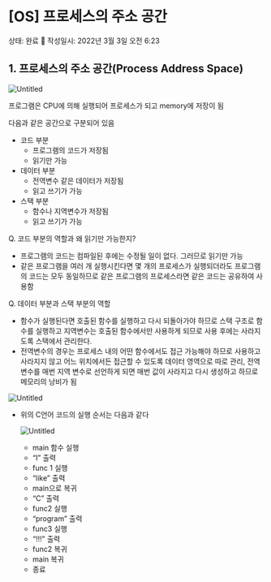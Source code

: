 # [OS] 프로세스의 주소 공간

상태: 완료 🙌
작성일시: 2022년 3월 3일 오전 6:23

## 1. 프로세스의 주소 공간(Process Address Space)

![Untitled](%5BOS%5D%20%E1%84%91%E1%85%B3%E1%84%85%E1%85%A9%E1%84%89%20ab98c/Untitled.png)

프로그램은 CPU에 의해 실행되어 프로세스가 되고 memory에 저장이 됨

다음과 같은 공간으로 구분되어 있음

- 코드 부분
    - 프로그램의 코드가 저장됨
    - 읽기만 가능
- 데이터 부분
    - 전역변수 같은 데이터가 저장됨
    - 읽고 쓰기가 가능
- 스택 부분
    - 함수나 지역변수가 저장됨
    - 읽고 쓰기가 가능

Q. 코드 부분의 역할과 왜 읽기만 가능한지?

- 프로그램의 코드는 컴파일된 후에는 수정될 일이 없다. 그러므로 읽기만 가능
- 같은 프로그램을 여러 개 실행시킨다면 몇 개의 프로세스가 실행되더라도 프로그램의 코드는 모두 동일하므로 같은 프로그램의 프로세스라면 같은 코드는 공유하여 사용함

Q. 데이터 부분과 스택 부분의 역할

- 함수가 실행된다면 호출된 함수를 실행하고 다시 되돌아가야 하므로 스택 구조로 함수를 실행하고 지역변수는 호출된 함수에서만 사용하게 되므로 사용 후에는 사라지도록 스택에서 관리한다.
- 전역변수의 경우는 프로세스 내의 어떤 함수에서도 접근 가능해야 하므로 사용하고 사라지지 않고 어느 위치에서든 접근할 수 있도록 데이터 영역으로 따로 관리, 전역 변수를 매번 지역 변수로 선언하게 되면 매번 값이 사라지고 다시 생성하고 하므로 메모리의 낭비가 됨

![Untitled](%5BOS%5D%20%E1%84%91%E1%85%B3%E1%84%85%E1%85%A9%E1%84%89%20ab98c/Untitled%201.png)

- 위의 C언어 코드의 실행 순서는 다음과 같다
    
    ![Untitled](%5BOS%5D%20%E1%84%91%E1%85%B3%E1%84%85%E1%85%A9%E1%84%89%20ab98c/Untitled%202.png)
    
    - main 함수 실행
    - “I” 출력
    - func 1 실행
    - “like” 출력
    - main으로 복귀
    - “C” 출력
    - func2 실행
    - “program” 출력
    - func3 실행
    - “!!!” 출력
    - func2 복귀
    - main 복귀
    - 종료